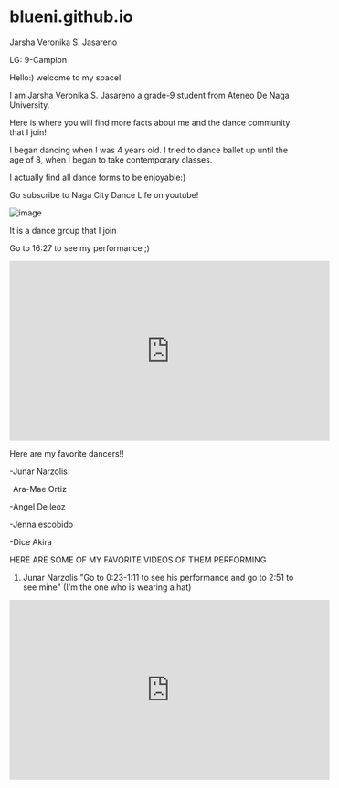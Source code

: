 # blueni.github.io
Jarsha Veronika S. Jasareno

LG: 9-Campion

Hello:)
welcome to my space!

I am Jarsha Veronika S. Jasareno a grade-9 student from Ateneo De Naga University.

Here is where you will find more facts about me and the dance community that I join! 
       

I began dancing when I was 4 years old. I tried to dance ballet up until the age of 8, when I began to take contemporary classes.


  I actually find all dance forms to be enjoyable:)

Go subscribe to Naga City Dance Life on youtube!

![image](https://user-images.githubusercontent.com/122416201/212783027-74b89634-f250-44f3-9f78-86d8483a2ccb.png)

It is a dance group that I join

Go to 16:27  to see my performance ;)
<iframe width="560" height="315" src="https://www.youtube.com/embed/sDwvw_YyJF8" title="YouTube video player" frameborder="0" allow="accelerometer; autoplay; clipboard-write; encrypted-media; gyroscope; picture-in-picture; web-share" allowfullscreen></iframe>

Here are my favorite dancers!!

-Junar Narzolis

-Ara-Mae Ortiz

-Angel De leoz

-Jenna escobido

-Dice Akira

HERE ARE SOME OF MY FAVORITE VIDEOS OF THEM PERFORMING

1. Junar Narzolis "Go to 0:23-1:11 to see his performance and go to 2:51 to see mine" (I'm the one who is wearing a hat)
<iframe width="560" height="315" src="https://www.youtube.com/embed/5QJiopwqwEo" title="YouTube video player" frameborder="0" allow="accelerometer; autoplay; clipboard-write; encrypted-media; gyroscope; picture-in-picture; web-share" allowfullscreen></iframe>

